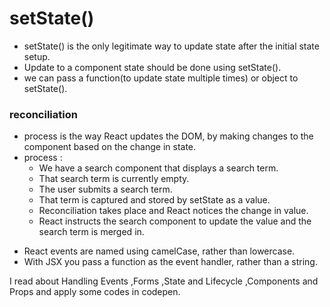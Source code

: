 
# setState()

   - setState() is the only legitimate way to update state after the initial state setup.
   - Update to a component state should be done using setState().
   - we can pass a function(to update state multiple times) or object to setState().

### reconciliation    
   - process is the way React updates the DOM, by making changes to the component based on the change in state.
   - process :
        * We have a search component that displays a search term.
        * That search term is currently empty.
        * The user submits a search term.
        * That term is captured and stored by setState as a value.
        * Reconciliation takes place and React notices the change in value.
        * React instructs the search component to update the value and the search term is merged in.

* React events are named using camelCase, rather than lowercase.
* With JSX you pass a function as the event handler, rather than a string.

I read about Handling Events ,Forms ,State and Lifecycle ,Components and Props and apply some codes in codepen.

